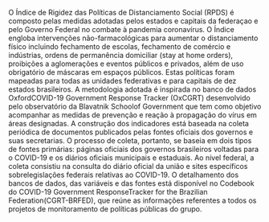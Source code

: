 O Índice de Rigidez das Políticas de Distanciamento Social (RPDS) é composto pelas medidas adotadas pelos estados e capitais da federaçao e pelo Governo Federal no combate à pandemia coronavírus. O Índice engloba intervenções não-farmacológicas para aumentar o distanciamento físico incluindo fechamento de escolas, fechamento de comércio e indústrias, ordens de permanência domiciliar (stay at home orders), proibições a aglomerações e eventos públicos e privados, além de uso obrigatório de máscaras em espaços públicos. Estas políticas foram mapeadas para todas as unidades federativas e para capitais de dez estados brasileiros.
A metodologia adotada é inspirada no banco de dados OxfordCOVID-19 Government Response Tracker (OxCGRT) desenvolvido pelo observatório da Blavatnik Schoolof Government que tem como objetivo acompanhar as medidas de prevenção e reação à propagação do vírus em áreas designadas. A construção dos indicadores está baseada na coleta periódica de documentos publicados  pelas  fontes oficiais dos governos e suas secretarias. O processo de coleta, portanto, se  baseia  em  dois  tipos  de  fontes primárias: páginas oficiais dos governos brasileiros voltadas para o COVID-19 e os diários oficiais municipais e estaduais. Ao nível federal, a coleta consistiu na consulta do diário oficial da união e sites específicos sobrelegislações federais relativas ao COVID-19. 
O detalhamento dos bancos de dados, das variáveis e das fontes está disponível no Codebook do COVID-19 Government ResponseTracker for the Brazilian Federation(CGRT-BRFED), que reúne as informações referentes a todos os projetos de monitoramento de políticas públicas do grupo.
